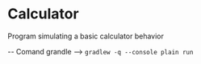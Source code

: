 # Calculator

Program simulating a basic calculator behavior

-- Comand grandle --> `gradlew -q --console plain run`
